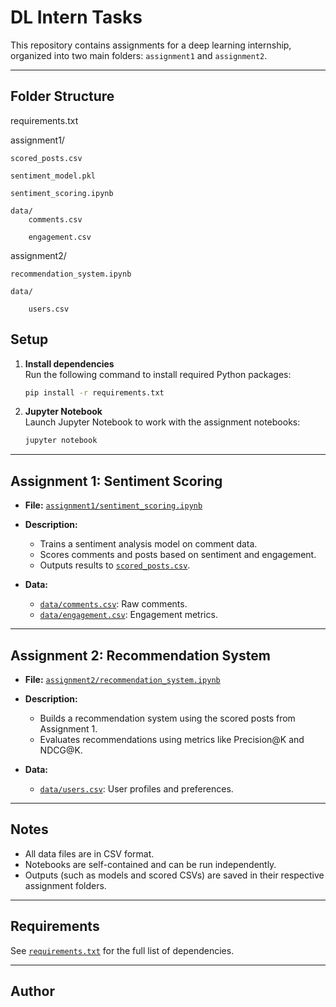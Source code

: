 # DL Intern Tasks

This repository contains assignments for a deep learning internship, organized into two main folders: `assignment1` and `assignment2`.

---

## Folder Structure

requirements.txt

assignment1/

    scored_posts.csv
    
    sentiment_model.pkl
    
    sentiment_scoring.ipynb
    
    data/
        comments.csv
        
        engagement.csv

assignment2/

    recommendation_system.ipynb
    
    data/
    
        users.csv

## Setup

1. **Install dependencies**  
   Run the following command to install required Python packages:

   ```sh
   pip install -r requirements.txt
   ```

2. **Jupyter Notebook**  
   Launch Jupyter Notebook to work with the assignment notebooks:

   ```sh
   jupyter notebook
   ```

---

## Assignment 1: Sentiment Scoring

- **File:** [`assignment1/sentiment_scoring.ipynb`](assignment1/sentiment_scoring.ipynb)
- **Description:**  
  - Trains a sentiment analysis model on comment data.
  - Scores comments and posts based on sentiment and engagement.
  - Outputs results to [`scored_posts.csv`](assignment1/scored_posts.csv).

- **Data:**  
  - [`data/comments.csv`](assignment1/data/comments.csv): Raw comments.
  - [`data/engagement.csv`](assignment1/data/engagement.csv): Engagement metrics.

---

## Assignment 2: Recommendation System

- **File:** [`assignment2/recommendation_system.ipynb`](assignment2/recommendation_system.ipynb)
- **Description:**  
  - Builds a recommendation system using the scored posts from Assignment 1.
  - Evaluates recommendations using metrics like Precision@K and NDCG@K.

- **Data:**  
  - [`data/users.csv`](assignment2/data/users.csv): User profiles and preferences.

---

## Notes

- All data files are in CSV format.
- Notebooks are self-contained and can be run independently.
- Outputs (such as models and scored CSVs) are saved in their respective assignment folders.

---

## Requirements

See [`requirements.txt`](requirements.txt) for the full list of dependencies.

---

## Author
